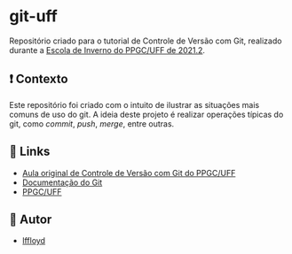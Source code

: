 # git-uff
Repositório criado para o tutorial de Controle de Versão com Git, realizado durante a [Escola de Inverno do PPGC/UFF de 2021.2](https://ev-ppgc.ic.uff.br/2021-2).

## :exclamation: Contexto
Este repositório foi criado com o intuito de ilustrar as situações mais comuns de uso do git. A ideia deste projeto é realizar operações típicas do git, como *commit*, *push*, *merge*, entre outras.  

## :rocket: Links
* [Aula original de Controle de Versão com Git do PPGC/UFF](https://youtu.be/C5kuwK_1m-M)
* [Documentação do Git](https://git-scm.com/docs)
* [PPGC/UFF](http://www.ic.uff.br/index.php/pt/pos-graduacao)

## :pushpin: Autor
* [lffloyd](https://github.com/lffloyd)
